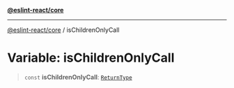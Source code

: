 [**@eslint-react/core**](../README.md)

***

[@eslint-react/core](../README.md) / isChildrenOnlyCall

# Variable: isChildrenOnlyCall

> `const` **isChildrenOnlyCall**: [`ReturnType`](../@eslint-react/namespaces/isReactAPICall/type-aliases/ReturnType.md)

